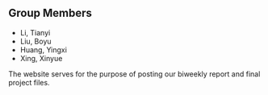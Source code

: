 ## Group Members
- Li, Tianyi
- Liu, Boyu
- Huang, Yingxi
- Xing, Xinyue


The website serves for the purpose of posting our biweekly report and final project files. 
